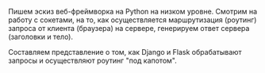 Пишем эскиз веб-фреймворка на Python на низком уровне.
Смотрим на работу с сокетами, на то, как осуществляется маршрутизация (роутинг) запроса от клиента (браузера) на сервере, генерируем ответ сервера (заголовки и тело). 

Составляем представление о том, как Django и Flask обрабатывают запросы и осуществляют роутинг "под капотом".
